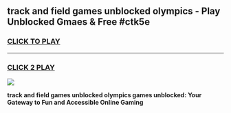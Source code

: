 
## track and field games unblocked olympics - Play Unblocked Gmaes & Free #ctk5e
<h3>
<a href="https://news.freeplayer.one?title=track_and_field_games_unblocked_olympics&ref=03M">CLICK TO PLAY</a></h3>
<hr>

<h3>
<a href="https://news.freeplayer.one?title=track_and_field_games_unblocked_olympics&ref=03M">CLICK 2 PLAY</a>
  
</h3>

<a href="https://news.freeplayer.one?title=track_and_field_games_unblocked_olympics&ref=03M"><img src="https://clearcache.store/games.png"></a>


**track and field games unblocked olympics games unblocked: Your Gateway to Fun and Accessible Online Gaming**
